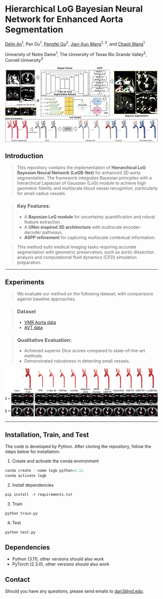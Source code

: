 # Hierarchical LoG Bayesian Neural Network for Enhanced Aorta Segmentation

[Delin An](https://github.com/adlsn)<sup>1</sup>, Pan Du<sup>1</sup>, [Pengfei Gu](https://pgu-nd.github.io/)<sup>2</sup>, [Jian-Xun Wang](https://www.engineering.cornell.edu/faculty-directory/jian-xun-wang)<sup>1, 3</sup>, and [Chaoli Wang](https://sites.nd.edu/chaoli-wang/)<sup>1</sup>

University of Notre Dame<sup>1</sup>, The University of Texas Rio Grande Valley<sup>2</sup>, Cornell University<sup>3</sup>

<div>
  <img src='overview.png'>
</div>

## Introduction

> This repository contains the implementation of **Hierarchical LoG Bayesian Neural Network (LoGB-Net)** for enhanced 3D aorta segmentation. The framework integrates Bayesian principles with a hierarchical Laplacian of Gaussian (LoG) module to achieve high geometric fidelity and multiscale blood vessel recognition, particularly for small-radius vessels. 

> ### Key Features:
> - A **Bayesian LoG module** for uncertainty quantification and robust feature extraction.
> - A **UNet-inspired 3D architecture** with multiscale encoder-decoder pathways.
> - **ASPP refinement** for capturing multiscale contextual information.

> This method suits medical imaging tasks requiring accurate segmentation with geometric preservation, such as aortic dissection analysis and computational fluid dynamics (CFD) simulation preparation.

---

## Experiments

> We evaluate our method on the following dataset, with comparisons against baseline approaches.

> ### Dataset
> - [VMR Aorta data](https://www.vascularmodel.org/)
> - [AVT data](https://figshare.com/articles/dataset/Aortic_Vessel_Tree_AVT_CTA_Datasets_and_Segmentations/14806362)

> ### Qualitative Evaluation:
>   - Achieved superior Dice scores compared to state-of-the-art methods.
>   - Demonstrated robustness in detecting small vessels.
  
<div>
  <img src='qualitative.png'>
</div>

---


## Installation, Train, and Test
The code is developed by Python. After cloning the repository, follow the steps below for installation:
1. Create and activate the conda environment
```python
conda create --name logb python=3.11
conda activate logb
```
2. Install dependencies
```python
pip install -r requirements.txt
```
3. Train
```python
python train.py
```

4. Test
```python
python test.py
```

## Dependencies
* Python (3.11), other versions should also work
* PyTorch (2.3.0), other versions should also work

## Contact
Should you have any questions, please send emails to dan3@nd.edu.




